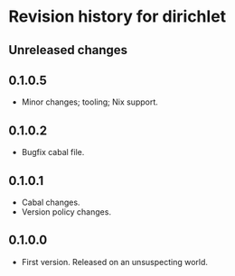
# Revision history for dirichlet


## Unreleased changes


## 0.1.0.5

-   Minor changes; tooling; Nix support.


## 0.1.0.2

-   Bugfix cabal file.


## 0.1.0.1

-   Cabal changes.
-   Version policy changes.


## 0.1.0.0

-   First version. Released on an unsuspecting world.


